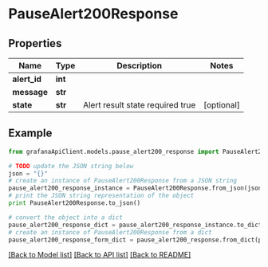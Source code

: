# PauseAlert200Response


## Properties
Name | Type | Description | Notes
------------ | ------------- | ------------- | -------------
**alert_id** | **int** |  | 
**message** | **str** |  | 
**state** | **str** | Alert result state required true | [optional] 

## Example

```python
from grafanaApiClient.models.pause_alert200_response import PauseAlert200Response

# TODO update the JSON string below
json = "{}"
# create an instance of PauseAlert200Response from a JSON string
pause_alert200_response_instance = PauseAlert200Response.from_json(json)
# print the JSON string representation of the object
print PauseAlert200Response.to_json()

# convert the object into a dict
pause_alert200_response_dict = pause_alert200_response_instance.to_dict()
# create an instance of PauseAlert200Response from a dict
pause_alert200_response_form_dict = pause_alert200_response.from_dict(pause_alert200_response_dict)
```
[[Back to Model list]](../README.md#documentation-for-models) [[Back to API list]](../README.md#documentation-for-api-endpoints) [[Back to README]](../README.md)


